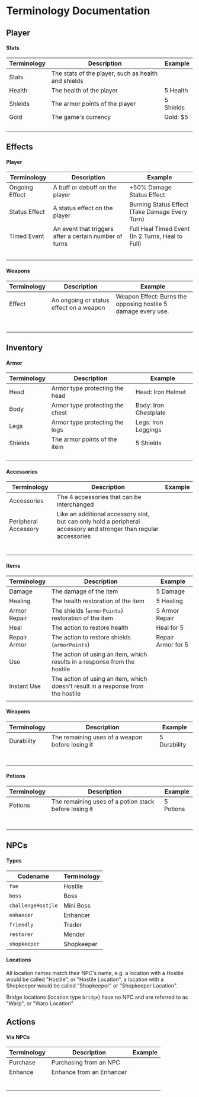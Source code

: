 # Terminology Documentation

## Player

#### Stats

| Terminology | Description                                         | Example   |
| ----------- | --------------------------------------------------- | --------- |
| Stats       | The stats of the player, such as health and shields |           |
| Health      | The health of the player                            | 5 Health  |
| Shields     | The armor points of the player                      | 5 Shields |
| Gold        | The game's currency                                 | Gold: $5  |
|             |                                                     |           |
|             |                                                     |           |
|             |                                                     |           |
|             |                                                     |           |

## Effects

#### Player

| Terminology    | Description                                            | Example                                          |
| -------------- | ------------------------------------------------------ | ------------------------------------------------ |
| Ongoing Effect | A buff or debuff on the player                         | +50% Damage Status Effect                        |
| Status Effect  | A status effect on the player                          | Burning Status Effect (Take Damage Every Turn)   |
| Timed Event    | An event that triggers after a certain number of turns | Full Heal Timed Event (In 2 Turns, Heal to Full) |
|                |                                                        |                                                  |
|                |                                                        |                                                  |
|                |                                                        |                                                  |
|                |                                                        |                                                  |
|                |                                                        |                                                  |

#### Weapons

| Terminology | Description                             | Example                                                      |
| ----------- | --------------------------------------- | ------------------------------------------------------------ |
| Effect      | An ongoing or status effect on a weapon | Weapon Effect: Burns the opposing hostile 5 damage every use. |
|             |                                         |                                                              |
|             |                                         |                                                              |
|             |                                         |                                                              |
|             |                                         |                                                              |
|             |                                         |                                                              |
|             |                                         |                                                              |
|             |                                         |                                                              |

## Inventory

#### Armor

| Terminology | Description                     | Example               |
| ----------- | ------------------------------- | --------------------- |
| Head        | Armor type protecting the head  | Head: Iron Helmet     |
| Body        | Armor type protecting the chest | Body: Iron Chestplate |
| Legs        | Armor type protecting the legs  | Legs: Iron Leggings   |
| Shields     | The armor points of the item    | 5 Shields             |
|             |                                 |                       |
|             |                                 |                       |
|             |                                 |                       |
|             |                                 |                       |

#### Accessories

| Terminology          | Description                                                  | Example |
| -------------------- | ------------------------------------------------------------ | ------- |
| Accessories          | The 4 accessories that can be interchanged                   |         |
| Peripheral Accessory | Like an additional accessory slot, but can only hold a peripheral accessory and stronger than regular accessories |         |
|                      |                                                              |         |
|                      |                                                              |         |
|                      |                                                              |         |
|                      |                                                              |         |
|                      |                                                              |         |
|                      |                                                              |         |

#### Items

| Terminology  | Description                                                  | Example            |
| ------------ | ------------------------------------------------------------ | ------------------ |
| Damage       | The damage of the item                                       | 5 Damage           |
| Healing      | The health restoration of the item                           | 5 Healing          |
| Armor Repair | The shields (`armorPoints`) restoration of the item          | 5 Armor Repair     |
| Heal         | The action to restore health                                 | Heal for 5         |
| Repair Armor | The action to restore shields (`armorPoints`)                | Repair Armor for 5 |
| Use          | The action of using an item, which results in a response from the hostile |                    |
| Instant Use  | The action of using an item, which doesn't result in a response from the hostile |                    |
|              |                                                              |                    |

#### Weapons

| Terminology | Description                                     | Example      |
| ----------- | ----------------------------------------------- | ------------ |
| Durability  | The remaining uses of a weapon before losing it | 5 Durability |
|             |                                                 |              |
|             |                                                 |              |
|             |                                                 |              |
|             |                                                 |              |
|             |                                                 |              |
|             |                                                 |              |
|             |                                                 |              |

#### Potions

| Terminology | Description                                           | Example   |
| ----------- | ----------------------------------------------------- | --------- |
| Potions     | The remaining uses of a potion stack before losing it | 5 Potions |
|             |                                                       |           |
|             |                                                       |           |
|             |                                                       |           |
|             |                                                       |           |
|             |                                                       |           |
|             |                                                       |           |
|             |                                                       |           |

## NPCs

#### Types

| Codename           | Terminology |
| ------------------ | ----------- |
| `foe`              | Hostile     |
| `boss`             | Boss        |
| `challengeHostile` | Mini Boss   |
| `enhancer`         | Enhancer    |
| `friendly`         | Trader      |
| `restorer`         | Mender      |
| `shopkeeper`       | Shopkeeper  |

#### Locations

All location names match their NPC's name, e.g. a location with a Hostile would be called "Hostile", or "Hostile Location", a location with a Shopkeeper would be called "Shopkeeper" or "Shopkeeper Location".

Bridge locations (location type `bridge`) have no NPC and are referred to as "Warp", or "Warp Location".

## Actions

#### Via NPCs

| Terminology | Description              | Example |
| ----------- | ------------------------ | ------- |
| Purchase    | Purchasing from an NPC   |         |
| Enhance     | Enhance from an Enhancer |         |
|             |                          |         |
|             |                          |         |
|             |                          |         |
|             |                          |         |
|             |                          |         |
|             |                          |         |

